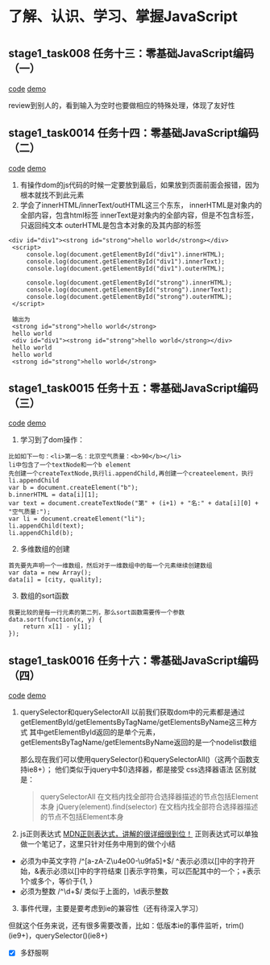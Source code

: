 # 了解、认识、学习、掌握JavaScript

#
## stage1_task008 任务十三：零基础JavaScript编码（一）
[code](https://github.com/bmxklYzj/ife_2016/tree/master/stage2/stage2_task013) 
[demo](http://bmxklyzj.github.io/ife_2016/stage2/stage2_task013/index.html)

review到别人的，看到输入为空时也要做相应的特殊处理，体现了友好性

## stage1_task0014 任务十四：零基础JavaScript编码（二）
[code](https://github.com/bmxklYzj/ife_2016/tree/master/stage2/stage2_task014) 
[demo](http://bmxklyzj.github.io/ife_2016/stage2/stage2_task014/index.html)

1. 有操作dom的js代码的时候一定要放到最后，如果放到页面前面会报错，因为根本就找不到此元素
2. 学会了innerHTML/innerText/outHTML这三个东东，
innerHTML是对象内的全部内容，包含html标签
innerText是对象内的全部内容，但是不包含标签，只返回纯文本
outerHTML是包含本对象的及其内部的标签

```
<div id="div1"><strong id="strong">hello world</strong></div>
 <script>
     console.log(document.getElementById("div1").innerHTML);
     console.log(document.getElementById("div1").innerText);
     console.log(document.getElementById("div1").outerHTML);
 
     console.log(document.getElementById("strong").innerHTML);
     console.log(document.getElementById("strong").innerText);
     console.log(document.getElementById("strong").outerHTML);
 </script>
 
 输出为
 <strong id="strong">hello world</strong>
 hello world
 <div id="div1"><strong id="strong">hello world</strong></div>
 hello world
 hello world
 <strong id="strong">hello world</strong>
```

## stage1_task0015 任务十五：零基础JavaScript编码（三）
[code](https://github.com/bmxklYzj/ife_2016/tree/master/stage2/stage2_task015) 
[demo](http://bmxklyzj.github.io/ife_2016/stage2/stage2_task015/index.html)

1. 学习到了dom操作：
```
比如如下一句：<li>第一名：北京空气质量：<b>90</b></li>
li中包含了一个textNode和一个b element
先创建一个createTextNode,执行li.appendChild,再创建一个createelement，执行li.appendChild
var b = document.createElement("b");
b.innerHTML = data[i][1];
var text = document.createTextNode("第" + (i+1) + "名:" + data[i][0] + "空气质量:");
var li = document.createElement("li");
li.appendChild(text);
li.appendChild(b);
```
2. 多维数组的创建
```
首先要先声明一个一维数组，然后对于一维数组中的每一个元素继续创建数组
var data = new Array();
data[i] = [city, quality];
```
3. 数组的sort函数
```
我要比较的是每一行元素的第二列，那么sort函数需要传一个参数
data.sort(function(x, y) {
    return x[1] - y[1];
});
```

## stage1_task0016 任务十六：零基础JavaScript编码（四）
[code](https://github.com/bmxklYzj/ife_2016/tree/master/stage2/stage2_task016) 
[demo](http://bmxklyzj.github.io/ife_2016/stage2/stage2_task016/index.html)

1. querySelector和querySelectorAll
    以前我们获取dom中的元素都是通过getElementById/getElementsByTagName/getElementsByName这三种方式
    其中getElementById返回的是单个元素，
    getElementsByTagName/getElementsByName返回的是一个nodelist数组
    
    那么现在我们可以使用querySelector()和querySelectorAll()（这两个函数支持ie8+）；
    他们类似于jquery中$()选择器，都是接受 css选择器语法
    区别就是：
    >querySelectorAll 在文档内找全部符合选择器描述的节点包括Element本身
     jQuery(element).find(selector) 在文档内找全部符合选择器描述的节点不包括Element本身
    
2. js正则表达式
[MDN正则表达式，讲解的很详细很到位！](https://developer.mozilla.org/zh-CN/docs/Web/JavaScript/Guide/Regular_Expressions)
正则表达式可以单独做一个笔记了，这里只针对任务中用到的做个小结
+ 必须为中英文字符 /^[a-zA-Z\u4e00-\u9fa5]+$/ ^表示必须以[]中的字符开始，&表示必须以[]中的字符结束
[]表示字符集，可以匹配其中的一个；+表示1个或多个，等价于{1, }
+ 必须为整数 /^\d+$/ 类似于上面的，\d表示整数

3. 事件代理，主要是要考虑到ie的兼容性（还有待深入学习）
    
但就这个任务来说，还有很多需要改善，比如：低版本ie的事件监听，trim()(ie9+)，querySelector()(ie8+)

-[x] 多舒服啊